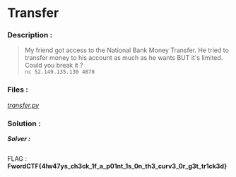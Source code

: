 # Transfer

### Description :
> My friend got access to the National Bank Money Transfer. He tried to transfer money to his account as much as he wants BUT it's limited.  
> Could you break it ?  
> `nc 52.149.135.130 4870` 

### Files :  
*[transfer.py](https://github.com/MehdiBHA/FwordCTF-2021/blob/main/Transfer/transfer.py)*

### Solution : 


***Solver :***
```python

```

FLAG : **FwordCTF{4lw47ys_ch3ck_1f_a_p01nt_1s_0n_th3_curv3_0r_g3t_tr1ck3d}**
